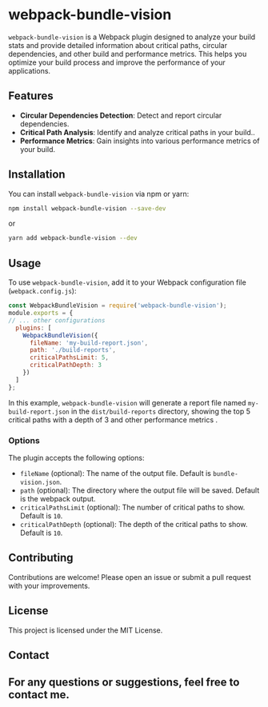 # webpack-bundle-vision

`webpack-bundle-vision` is a Webpack plugin designed to analyze your build stats and provide detailed information about critical paths, circular dependencies, and other build and performance metrics. This helps you optimize your build process and improve the performance of your applications.

## Features

- **Circular Dependencies Detection**: Detect and report circular dependencies.
- **Critical Path Analysis**: Identify and analyze critical paths in your build..
- **Performance Metrics**: Gain insights into various performance metrics of your build.
## Installation
You can install `webpack-bundle-vision` via npm or yarn:
```bash
npm install webpack-bundle-vision --save-dev
```
or
```bash
yarn add webpack-bundle-vision --dev
```
## Usage
To use `webpack-bundle-vision`, add it to your Webpack configuration file (`webpack.config.js`):
```javascript
const WebpackBundleVision = require('webpack-bundle-vision');
module.exports = {
// ... other configurations
  plugins: [
    WebpackBundleVision({
      fileName: 'my-build-report.json',
      path: './build-reports',
      criticalPathsLimit: 5,
      criticalPathDepth: 3
    })
  ]
};
```
In this example, `webpack-bundle-vision` will generate a report file named `my-build-report.json` in the `dist/build-reports` directory, showing the top 5 critical paths with a depth of 3 and other performance metrics .
### Options
The plugin accepts the following options:
- `fileName` (optional): The name of the output file. Default is `bundle-vision.json`.
- `path` (optional): The directory where the output file will be saved. Default is the webpack output.
- `criticalPathsLimit` (optional): The number of critical paths to show. Default is `10`.
- `criticalPathDepth` (optional): The depth of the critical paths to show. Default is `10`.

## Contributing
Contributions are welcome! Please open an issue or submit a pull request with your improvements.
## License
This project is licensed under the MIT License.
## Contact
For any questions or suggestions, feel free to contact me.
---
